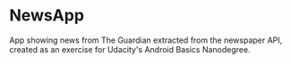 # NewsApp
App showing news from The Guardian extracted from the newspaper API, created as an exercise for Udacity's Android Basics Nanodegree.
